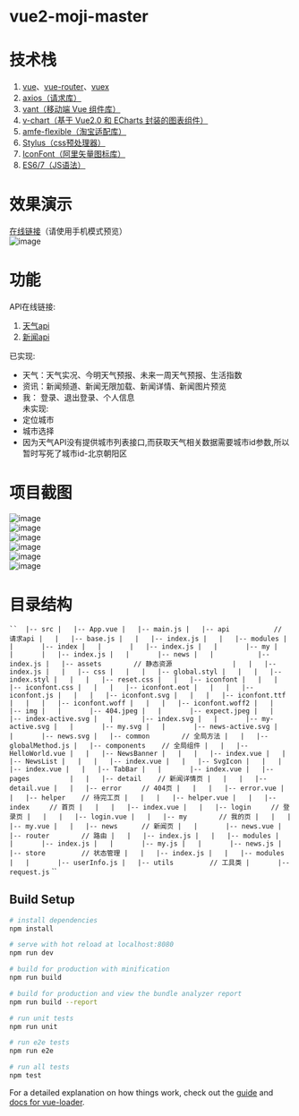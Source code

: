 # vue2-moji-master
# 技术栈  
1. [vue](https://cn.vuejs.org/v2/guide/)、[vue-router](https://router.vuejs.org/zh/guide/)、[vuex](https://vuex.vuejs.org/zh/)  
2. [axios（请求库）](https://github.com/axios/axios)  
3. [vant（移动端 Vue 组件库）](https://youzan.github.io/vant/#/zh-CN/)  
4. [v-chart（基于 Vue2.0 和 ECharts 封装的图表组件）](https://v-charts.js.org/#/)  
4. [amfe-flexible（淘宝适配库）](https://github.com/amfe/lib-flexible)  
5. [Stylus（css预处理器）](https://stylus-lang.com/)  
6. [IconFont（阿里矢量图标库）](https://www.iconfont.cn/)  
7. [ES6/7（JS语法）](https://es6.ruanyifeng.com/)  

# 效果演示
[在线链接](http://www.player94.com/index)（请使用手机模式预览）  
![image](http://www.player94.com/github/code.png)

# 功能
API在线链接:
1. [天气api](https://market.aliyun.com/products/57096001/cmapi013828.html?spm=5176.2020520132.101.2.161f7218yckDNl#sku=yuncode782800000)  
2. [新闻api](https://www.showapi.com/apiGateway/view?apiCode=109)  

已实现:
* 天气：天气实况、今明天气预报、未来一周天气预报、生活指数  
* 资讯：新闻频道、新闻无限加载、新闻详情、新闻图片预览  
* 我： 登录、退出登录、个人信息  
未实现:
* 定位城市
* 城市选择
* 因为天气API没有提供城市列表接口,而获取天气相关数据需要城市id参数,所以暂时写死了城市id-北京朝阳区

# 项目截图
![image](http://www.player94.com/github/p1.png)  
![image](http://www.player94.com/github/p2.png)  
![image](http://www.player94.com/github/p3.png)  
![image](http://www.player94.com/github/p4.png)  
![image](http://www.player94.com/github/p5.png)  
![image](http://www.player94.com/github/p6.png) 

# 目录结构
` `` 
|-- src
    |   |-- App.vue
    |   |-- main.js
    |   |-- api           // 请求api
    |   |   |-- base.js
    |   |   |-- index.js
    |   |   |-- modules
    |   |       |-- index
    |   |       |   |-- index.js
    |   |       |-- my
    |   |       |   |-- index.js
    |   |       |-- news
    |   |           |-- index.js
    |   |-- assets        // 静态资源              
    |   |   |-- index.js
    |   |   |-- css
    |   |   |   |-- global.styl
    |   |   |   |-- index.styl
    |   |   |   |-- reset.css
    |   |   |-- iconfont
    |   |   |   |-- iconfont.css
    |   |   |   |-- iconfont.eot
    |   |   |   |-- iconfont.js
    |   |   |   |-- iconfont.svg
    |   |   |   |-- iconfont.ttf
    |   |   |   |-- iconfont.woff
    |   |   |   |-- iconfont.woff2
    |   |   |-- img
    |   |       |-- 404.jpeg
    |   |       |-- expect.jpeg
    |   |       |-- index-active.svg
    |   |       |-- index.svg
    |   |       |-- my-active.svg
    |   |       |-- my.svg
    |   |       |-- news-active.svg
    |   |       |-- news.svg
    |   |-- common        // 全局方法
    |   |   |-- globalMethod.js
    |   |-- components    // 全局组件
    |   |   |-- HelloWorld.vue
    |   |   |-- NewsBanner
    |   |   |   |-- index.vue
    |   |   |-- NewsList
    |   |   |   |-- index.vue
    |   |   |-- SvgIcon
    |   |   |   |-- index.vue
    |   |   |-- TabBar
    |   |       |-- index.vue
    |   |-- pages         
    |   |   |-- detail    // 新闻详情页
    |   |   |   |-- detail.vue
    |   |   |-- error     // 404页
    |   |   |   |-- error.vue
    |   |   |-- helper    // 待完工页
    |   |   |   |-- helper.vue
    |   |   |-- index     // 首页
    |   |   |   |-- index.vue
    |   |   |-- login     // 登录页
    |   |   |   |-- login.vue
    |   |   |-- my        // 我的页
    |   |   |   |-- my.vue
    |   |   |-- news      // 新闻页
    |   |       |-- news.vue
    |   |-- router        // 路由
    |   |   |-- index.js
    |   |   |-- modules
    |   |       |-- index.js
    |   |       |-- my.js
    |   |       |-- news.js
    |   |-- store         // 状态管理
    |   |   |-- index.js
    |   |   |-- modules
    |   |       |-- userInfo.js
    |   |-- utils         // 工具类
    |       |-- request.js
` `` 


## Build Setup

``` bash
# install dependencies
npm install

# serve with hot reload at localhost:8080
npm run dev

# build for production with minification
npm run build

# build for production and view the bundle analyzer report
npm run build --report

# run unit tests
npm run unit

# run e2e tests
npm run e2e

# run all tests
npm test
```

For a detailed explanation on how things work, check out the [guide](http://vuejs-templates.github.io/webpack/) and [docs for vue-loader](http://vuejs.github.io/vue-loader).
